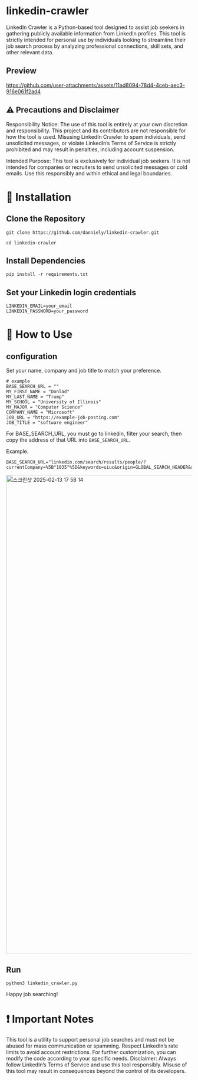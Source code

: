 # linkedin-crawler
LinkedIn Crawler is a Python-based tool designed to assist job seekers in gathering publicly available information from LinkedIn profiles. This tool is strictly intended for personal use by individuals looking to streamline their job search process by analyzing professional connections, skill sets, and other relevant data.

## Preview
https://github.com/user-attachments/assets/11ad8094-78d4-4ceb-aec3-916e061f2ad4



## ⚠️ Precautions and Disclaimer
Responsibility Notice:
The use of this tool is entirely at your own discretion and responsibility. This project and its contributors are not responsible for how the tool is used. Misusing LinkedIn Crawler to spam individuals, send unsolicited messages, or violate LinkedIn’s Terms of Service is strictly prohibited and may result in penalties, including account suspension.

Intended Purpose:
This tool is exclusively for individual job seekers. It is not intended for companies or recruiters to send unsolicited messages or cold emails. Use this responsibly and within ethical and legal boundaries.

# 🚀 Installation
## Clone the Repository
```
git clone https://github.com/danniely/linkedin-crawler.git

cd linkedin-crawler
```

## Install Dependencies
```
pip install -r requirements.txt
```

## Set your Linkedin login credentials
```
LINKEDIN_EMAIL=your_email
LINKEDIN_PASSWORD=your_password
```

# 📖 How to Use
## configuration
Set your name, company and job title to match your preference.
```
# example
BASE_SEARCH_URL = ""
MY_FIRST_NAME = "Donlad"
MY_LAST_NAME = "Trump"
MY_SCHOOL = "University of Illinois"
MY_MAJOR = "Computer Science"
COMPANY_NAME = "Microsoft"
JOB_URL = "https://example-job-posting.com"
JOB_TITLE = "software engineer"
```

For BASE_SEARCH_URL, you must go to linkedin, filter your search, then copy the address of that URL into `BASE_SEARCH_URL`.

Example.
```
BASE_SEARCH_URL="linkedin.com/search/results/people/?currentCompany=%5B"1035"%5D&keywords=uiuc&origin=GLOBAL_SEARCH_HEADER&sid=Ks%40"
```
<img width="1298" alt="스크린샷 2025-02-13 17 58 14" src="https://github.com/user-attachments/assets/97c761c5-2b9a-4641-9b8a-428f2001ac57" />


## Run
```
python3 linkedin_crawler.py
```

Happy job searching!

# ❗ Important Notes
This tool is a utility to support personal job searches and must not be abused for mass communication or spamming.
Respect LinkedIn’s rate limits to avoid account restrictions.
For further customization, you can modify the code according to your specific needs.
Disclaimer: Always follow LinkedIn’s Terms of Service and use this tool responsibly. Misuse of this tool may result in consequences beyond the control of its developers.
